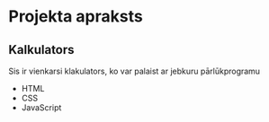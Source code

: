 # Projekta apraksts

## Kalkulators

Sis ir vienkarsi klakulators, ko var palaist ar jebkuru pārlūkprogramu
- HTML
- CSS
- JavaScript
